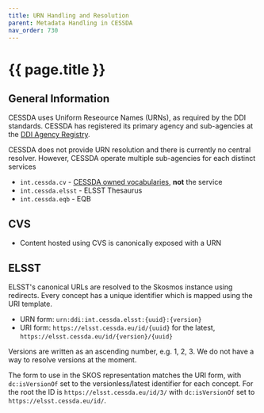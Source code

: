 ```yaml
---
title: URN Handling and Resolution
parent: Metadata Handling in CESSDA
nav_order: 730
---
```


# {{ page.title }}

## General Information

CESSDA uses Uniform Reseource Names (URNs), as required by the DDI standards.
CESSDA has registered its primary agency and sub-agencies at the [DDI Agency Registry](https://registry.ddialliance.org/Agency?agencyName=int.cessda).

CESSDA does not provide URN resolution and there is currently no central resolver.
However, CESSDA operate multiple sub-agencies for each distinct services

* `int.cessda.cv` - [CESSDA owned vocabularies](https://vocabularies.cessda.eu/?f=agency:CESSDA),
  **not** the service
* `int.cessda.elsst` - ELSST Thesaurus
* `int.cessda.eqb` - EQB

## CVS

* Content hosted using CVS is canonically exposed with a URN

## ELSST

ELSST's canonical URLs are resolved to the Skosmos instance using redirects.
Every concept has a unique identifier which is mapped using the URI template.

* URN form: `urn:ddi:int.cessda.elsst:{uuid}:{version}`
* URI form: `https://elsst.cessda.eu/id/{uuid}` for the latest, `https://elsst.cessda.eu/id/{version}/{uuid}`

Versions are written as an ascending number, e.g. 1, 2, 3.
We do not have a way to resolve versions at the moment.

The form to use in the SKOS representation matches the URI form, with
`dc:isVersionOf` set to the versionless/latest identifier for each concept.
For the root the ID is `https://elsst.cessda.eu/id/3/` with `dc:isVersionOf`
set to `https://elsst.cessda.eu/id/`.

